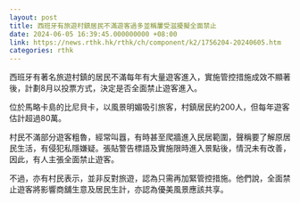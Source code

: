 ```yaml
---
layout: post
title: 西班牙有旅遊村鎮居民不滿遊客過多並稱屢受滋擾擬全面禁止
date: 2024-06-05 16:39:45.000000000 +08:00
link: https://news.rthk.hk/rthk/ch/component/k2/1756204-20240605.htm
categories: rthk
---
```


西班牙有著名旅遊村鎮的居民不滿每年有大量遊客進入，實施管控措施成效不顯著後，計劃8月以投票方式，決定是否全面禁止遊客進入。

位於馬略卡島的比尼貝卡，以風景明媚吸引旅客，村鎮居民約200人，但每年遊客估計超過80萬。 

村民不滿部分遊客粗魯，經常叫囂，有時甚至爬牆進入民居範圍，聲稱要了解原居民生活，有侵犯私隱嫌疑。張貼警告標語及實施限時進入景點後，情況未有改善，因此，有人主張全面禁止遊客。

不過，亦有村民表示，並非反對旅遊，認為只需再加緊管控措施。他們說，全面禁止遊客將影響商舖生意及居民生計，亦認為優美風景應該共享。
